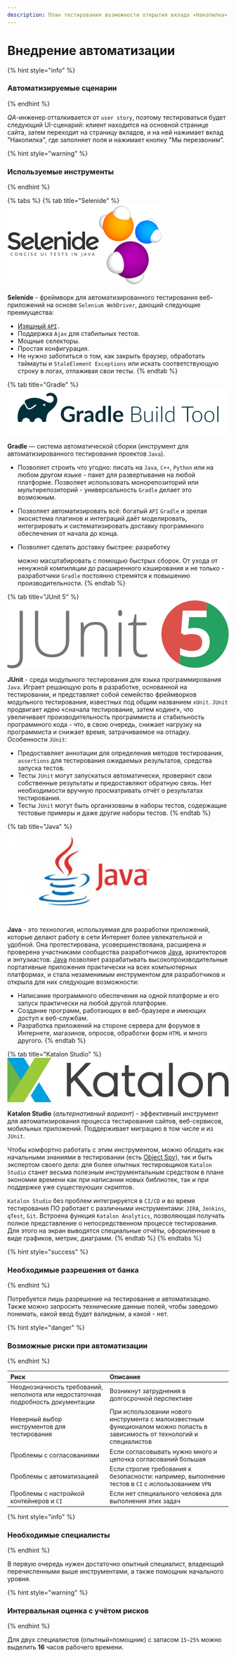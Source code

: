 ```yaml
---
description: План тестирования возможности открытия вклада «Накопилка»
---
```


# Внедрение автоматизации

{% hint style="info" %}
### Автоматизируемые сценарии
{% endhint %}

_QA_-инженер отталкивается от `user story`, поэтому тестироваться будет следующий UI-сценарий: клиент находится на основной странице сайта, затем переходит на страницу вкладов, и на ней нажимает вклад "Накопилка", где заполняет поля и нажимает кнопку "Мы перезвоним".

{% hint style="warning" %}
### Используемые инструменты
{% endhint %}

{% tabs %}
{% tab title="Selenide" %}
![](.gitbook/assets/image.png)



**Selenide** - фреймворк для автоматизированного тестирования веб-приложений на основе `Selenium WebDriver`, дающий следующие преимущества:

* [Изящный `API`](https://ru.selenide.org/documentation.html)`.`
* Поддержка `Ajax` для стабильных тестов.
* Мощные селекторы.
* Простая конфигурация.
* Не нужно заботиться о том, как закрыть браузер, обработать таймауты и `StaleElement Exceptions` или искать соответствующую строку в логах, отлаживая свои тесты.
{% endtab %}

{% tab title="Gradle" %}
![](.gitbook/assets/image%20%281%29.svg)

**Gradle** — система автоматической сборки \(инструмент для автоматизированного тестирования проектов `Java`\).

* Позволяет строить что угодно: писать на `Java`, `C++`, `Python` или на любом другом языке - пакет для развертывания на любой платформе. Позволяет использовать монорепозиторий или мультирепозиторий -  универсальность `Gradle` делает это возможным.
* Позволяет автоматизировать всё: богатый `API` `Gradle` и зрелая экосистема плагинов и интеграций даёт моделировать, интегрировать и систематизировать доставку программного обеспечения от начала до конца.
* Позволяет сделать доставку быстрее: разработку

  можно масштабировать с помощью быстрых сборок. От ухода от ненужной компиляции до расширенного кэширования и не только - разработчики `Gradle` постоянно стремятся к повышению производительности.
{% endtab %}

{% tab title="JUnit 5" %}
![](.gitbook/assets/image%20%281%29.png)

**JUnit** - среда модульного тестирования для языка программирования `Java`. Играет решающую роль в разработке, основанной на тестировании, и представляет собой семейство фреймворков модульного тестирования, известных под общим названием `xUnit`. `JUnit` продвигает идею «сначала тестирование, затем кодинг», что увеличивает производительность программиста и стабильность программного кода - что, в свою очередь, снижает нагрузку на программиста и снижает время, затрачиваемое на отладку. Особенности `JUnit`:

* Предоставляет аннотации для определения методов тестирования, `assertions` для тестирования ожидаемых результатов, средства запуска тестов.
* Тесты `JUnit` могут запускаться автоматически, проверяют свои собственные результаты и предоставляют обратную связь. Нет необходимости вручную просматривать отчёт о результатах тестирования.
* Тесты `JUnit` могут быть организованы в наборы тестов, содержащие тестовые примеры и даже другие наборы тестов.
{% endtab %}

{% tab title="Java" %}
![](.gitbook/assets/image%20%282%29.png)

**Java** - это технология, используемая для разработки приложений, которые делают работу в сети Интернет более увлекательной и удобной. Она протестирована, усовершенствована, расширена и проверена участниками сообщества разработчиков [Java](https://www.java.com/ru/download/), архитекторов и энтузиастов. [Java](https://www.java.com/ru/download/) позволяет разрабатывать высокопроизводительные портативные приложения практически на всех компьютерных платформах, и стала незаменимым инструментом для разработчиков и открыла для них следующие возможности:

* Написание программного обеспечения на одной платформе и его запуск практически на любой другой платформе.
* Создание программ, работающих в веб-браузере и имеющих доступ к веб-службам.
* Разработка приложений на стороне сервера для форумов в Интернете, магазинов, опросов, обработки форм `HTML` и много другого.
{% endtab %}

{% tab title="Katalon Studio" %}
![](.gitbook/assets/image.svg)

**Katalon Studio** \(_альтернативный вариант_\) - эффективный инструмент для автоматизирования процесса тестирования сайтов, веб-сервисов, мобильных приложений. Поддерживает миграцию в том числе и из `JUnit`.

Чтобы комфортно работать с этим инструментом, можно обладать как начальными знаниями в тестировании \(есть [Object Spy](https://docs.katalon.com/katalon-studio/docs/spy-web-utility.html)\), так и быть экспертом своего дела: для более опытных тестировщиков `Katalon Studio` станет весьма полезным инструментальным средством в плане экономии времени как при написании новых библиотек, так и при поддержке уже существующих скриптов.

`Katalon Studio` без проблем интегрируется в `CI/CD` и во время тестирования ПО работает с различными инструментами: `JIRA`, `Jenkins`, `qTest`, `Git`. Встроена функция `Katalon Analytics`, позволяющая получать полное представление о непосредственном процессе тестирования. Для этого на экран выводятся специальные отчёты, оформленные в виде графиков, метрик, диаграмм.
{% endtab %}
{% endtabs %}

{% hint style="success" %}
### Необходимые разрешения от банка
{% endhint %}

Потребуется лишь разрешение на тестирование и автоматизацию. Также можно запросить технические данные полей, чтобы заведомо понимать, какой ввод будет валидным, а какой - нет.

{% hint style="danger" %}
### Возможные риски при автоматизации
{% endhint %}

| Риск | Описание |
| :--- | :--- |
| Неоднозначность требований, неполнота или недостаточная подробность документации | Возникнут затруднения в долгосрочной перспективе |
| Неверный выбор инструментов для тестирования | При использовании нового инструмента с малоизвестным функционалом можно попасть в зависимость от технологий и специалистов |
| Проблемы с согласованиями | Если согласовывать нужно много и цепочка согласований большая |
| Проблемы с автоматизацией | Если строгие требования к безопасности: например, выполнение тестов в `CI` с использованием `VPN` |
| Проблемы с настройкой контейнеров и `CI` | Если нет специального человека для выполнения этих задач |

{% hint style="info" %}
### Необходимые специалисты
{% endhint %}

В первую очередь нужен достаточно опытный специалист, владеющий перечисленными выше инструментами, а также помощник начального уровня.

{% hint style="warning" %}
### Интервальная оценка с учётом рисков
{% endhint %}

Для двух специалистов \(опытный`+`помощник\) с запасом `15~25%` можно выделить **16** часов рабочего времени.

